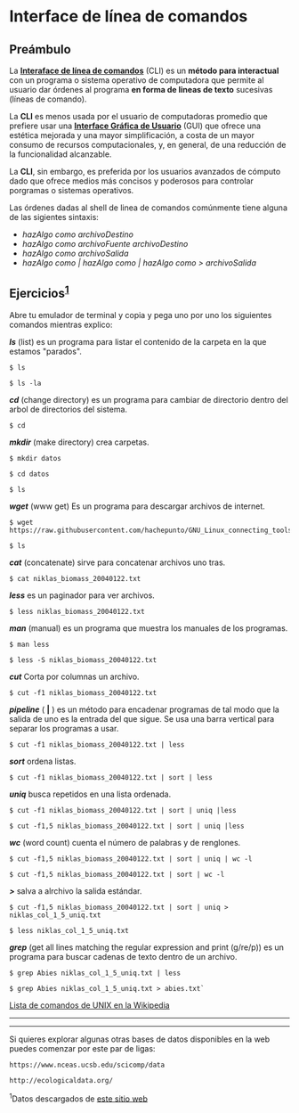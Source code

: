 # Interface de línea de comandos


## Preámbulo

La **[Interaface de línea de comandos](http://en.wikipedia.org/wiki/Command-line_interface)** (CLI) es un **método para interactual** con un programa o sistema operativo de computadora que permite al usuario dar órdenes al programa **en forma de lineas de texto** sucesivas (líneas de comando). 

La **CLI** es menos usada por el usuario de computadoras promedio que prefiere usar una **[Interface Gráfica de Usuario](http://en.wikipedia.org/wiki/Command-line_interface)** (GUI) que ofrece una estética mejorada y una mayor simplificación, a costa de un mayor consumo de recursos computacionales, y, en general, de una reducción de la funcionalidad alcanzable.

La **CLI**, sin embargo, es preferida por los usuarios avanzados de cómputo dado que ofrece medios más concisos y poderosos para controlar porgramas o sistemas operativos.

Las órdenes dadas al shell de linea de comandos comúnmente tiene alguna de las sigientes sintaxis:

+ *hazAlgo como archivoDestino*
+ *hazAlgo como archivoFuente archivoDestino*
+ *hazAlgo como <archivoEntrada> archivoSalida*
+ *hazAlgo como | hazAlgo como | hazAlgo como > archivoSalida*

## Ejercicios<sup>[1](#myfootnote1)</sup>

Abre tu emulador de terminal y copia y pega uno por uno los siguientes comandos mientras explico:

***ls*** (list) es un programa para listar el contenido de la carpeta en la que estamos "parados".

```
$ ls
```
```
$ ls -la
```
***cd*** (change directory) es un programa para cambiar de directorio dentro del arbol de directorios del sistema.

```
$ cd
```
***mkdir*** (make directory) crea carpetas.

```
$ mkdir datos
```
```
$ cd datos
```
```
$ ls
```
***wget*** (www get) Es un programa para descargar archivos de internet.

```
$ wget https://raw.githubusercontent.com/hachepunto/GNU_Linux_connecting_tools/master/data/niklas_biomass_20040122.txt
```
```
$ ls
```
***cat*** (concatenate) sirve para concatenar archivos uno tras.

```
$ cat niklas_biomass_20040122.txt
```

***less*** es un paginador para ver archivos.

```
$ less niklas_biomass_20040122.txt
```
***man*** (manual) es un programa que muestra los manuales de los programas.

```
$ man less
```
```
$ less -S niklas_biomass_20040122.txt
```
***cut*** Corta por columnas un archivo.

```
$ cut -f1 niklas_biomass_20040122.txt
```
***pipeline*** ( **|** ) es un método para encadenar programas de tal modo que la salida de uno es la entrada del que sigue. Se usa una barra vertical para separar los programas a usar.

```
$ cut -f1 niklas_biomass_20040122.txt | less
```
***sort*** ordena listas.

``` 
$ cut -f1 niklas_biomass_20040122.txt | sort | less
```
***uniq*** busca repetidos en una lista ordenada.

```
$ cut -f1 niklas_biomass_20040122.txt | sort | uniq |less
```

```
$ cut -f1,5 niklas_biomass_20040122.txt | sort | uniq |less
```
***wc*** (word count) cuenta el número de palabras y de renglones.

```
$ cut -f1,5 niklas_biomass_20040122.txt | sort | uniq | wc -l
```
```
$ cut -f1,5 niklas_biomass_20040122.txt | sort | wc -l
```
***>*** salva a alrchivo la salida estándar.

``` 
$ cut -f1,5 niklas_biomass_20040122.txt | sort | uniq > niklas_col_1_5_uniq.txt
```
```
$ less niklas_col_1_5_uniq.txt
```

***grep*** (get all lines matching the regular expression and print (g/re/p)) es un programa para buscar cadenas de texto dentro de un archivo.

```
$ grep Abies niklas_col_1_5_uniq.txt | less
```
```
$ grep Abies niklas_col_1_5_uniq.txt > abies.txt`
```

[Lista de comandos de UNIX en la Wikipedia](http://en.wikipedia.org/wiki/List_of_Unix_commands)




***
***

Si quieres explorar algunas otras bases de datos disponibles en la web puedes comenzar por este par de ligas:    
    
```
https://www.nceas.ucsb.edu/scicomp/data
```

```
http://ecologicaldata.org/
```


<sup><a name="myfootnote1">1</a></sup>Datos descargados de [este sitio web](https://daac.ornl.gov/VEGETATION/guides/niklas_plant_biomass.html)
